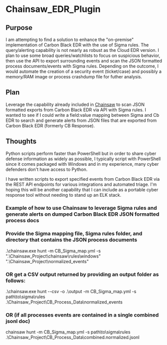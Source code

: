 # Chainsaw_EDR_Plugin

## Purpose

I am attempting to find a solution to enhance the "on-premise" implementation of Carbon Black EDR with the use of Sigma rules.  The query/alerting capability is not nearly as robust as the Cloud EDR version.  I plan to use some broad queries/watchlists to focus on suspicious behavior, then use the API to export surrounding events and scan the JSON formatted process documents/events with Sigma rules.  Depending on the outcome, I would automate the creation of a security event (ticket/case) and possibly a memory/RAM image or process crashdump file for futher analysis.

## Plan
Leverage the capability already included in [Chainsaw](https://labs.withsecure.com/tools/chainsaw) to scan JSON formatted exports from Carbon Black EDR via API with Sigma rules.
I wanted to see if I could write a field:value mapping between Sigma and Cb EDR to search and generate alerts from JSON files that are exported from Carbon Black EDR (formerly CB Response).  

## Thoughts
Python scripts perform faster than PowerShell but in order to share cyber defense information as widely as possible, I typically script with PowerShell since it comes packaged with Windows and in my experience, many cyber defenders don't have access to Python.

I have written scripts to export specified events from Carbon Black EDR via the REST API endpoints for various integrations and automated triage.  I'm hoping this will be another capability that I can include as a portable cyber response tool without needing to stand up an ELK stack.  

### Example of how to use Chainsaw to leverage Sigma rules and generate alerts on dumped Carbon Black EDR JSON formatted process docs

### Provide the Sigma mapping file, Sigma rules folder, and directory that contains the JSON process documents
.\chainsaw.exe hunt -m CB_Sigma_map.yml -s ".\Chainsaw_Project\chainsaw\rules\windows" ".\Chainsaw_Project\normalized_events"

### OR get a CSV output returned by providing an output folder as follows:
.\chainsaw.exe hunt --csv -o .\output -m CB_Sigma_map.yml -s path\to\sigma\rules .\Chainsaw_Project\CB_Process_Data\normalized_events

### OR (if all processes events are contained in a single combined jsonl doc)

chainsaw hunt -m CB_Sigma_map.yml -s path\to\sigma\rules  .\Chainsaw_Project\CB_Process_Data\combined.normalized.jsonl
